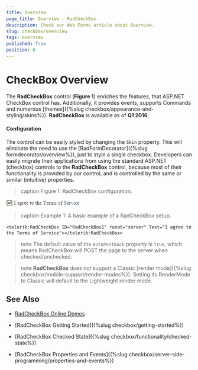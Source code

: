 ```yaml
---
title: Overview
page_title: Overview - RadCheckBox
description: Check our Web Forms article about Overview.
slug: checkbox/overview
tags: overview
published: True
position: 0
---
```


# CheckBox Overview

The **RadCheckBox** control (**Figure 1**) enriches the features, that ASP.NET CheckBox control has. Additionally, it provides events, supports Commands and numerous [themes]({%slug checkbox/appearance-and-styling/skins%}). **RadCheckBox** is available as of **Q1 2016**.

#### Configuration
The control can be easily styled by changing the `Skin` property. This will eliminate the need to use the [RadFormDecorator]({%slug formdecorator/overview%}), just to style a single checkbox. Developers can easily migrate their applications from using the standard ASP.NET (checkbox) controls to the **RadCheckBox** control, because most of their functionality is provided by our control, and is controlled by the same or similar (intuitive) properties.


>caption Figure 1: RadCheckBox configuration.

![RadButton](images/checkbox-overview.png)

>caption Example 1: A basic example of a RadCheckBox setup.

````ASP.NET
<telerik:RadCheckBox ID="RadCheckBox1" runat="server" Text="I agree to the Terms of Service"></telerik:RadCheckBox>
````

>note The default value of the `AutoPostBack` property is `true`, which means RadCheckBox will POST the page to the server when checked/unchecked.

>note **RadCheckBox** does not support a Classic [render mode]({%slug checkbox/mobile-support/render-modes%}). Setting its RenderMode to Classic will default to the Lightweight render mode.

## See Also

 * [RadCheckBox Online Demos](https://demos.telerik.com/aspnet-ajax/checkbox/examples/overview/defaultcs.aspx)

 * [RadCheckBox Getting Started]({%slug checkbox/getting-started%})

 * [RadCheckBox Checked State]({%slug checkbox/functionality/checked-state%})

 * [RadCheckBox Properties and Events]({%slug checkbox/server-side-programming/properties-and-events%})
